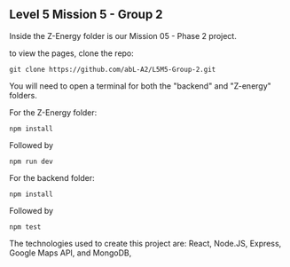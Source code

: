 ## Level 5 Mission 5 - Group 2 

Inside the Z-Energy folder is our Mission 05 - Phase 2 project.

to view the pages, clone the repo:
```
git clone https://github.com/abL-A2/L5M5-Group-2.git
```

You will need to open a terminal for both the "backend" and "Z-energy" folders.

For the Z-Energy folder:
```
npm install
```
Followed by
```
npm run dev
```

For the backend folder:
```
npm install
```
Followed by
```
npm test
```

The technologies used to create this project are:
React, Node.JS, Express, Google Maps API, and MongoDB,
